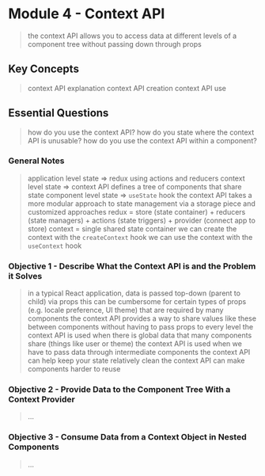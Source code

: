# Module 4 - Context API
> the context API allows you to access data at different levels of a component tree without passing down through props

## Key Concepts
> context API explanation
> context API creation
> context API use

## Essential Questions
> how do you use the context API?
> how do you state where the context API is unusable?
> how do you use the context API within a component?

### General Notes
> application level state => redux using actions and reducers
> context level state => context API defines a tree of components that share state
> component level state => `useState` hook
> the context API takes a more modular approach to state management via a storage piece and customized approaches
> redux = store (state container) + reducers (state managers) + actions (state triggers) + provider (connect app to store)
> context = single shared state container
> we can create the context with the `createContext` hook
> we can use the context with the `useContext` hook

### Objective 1 - Describe What the Context API is and the Problem it Solves
> in a typical React application, data is passed top-down (parent to child) via props
> this can be cumbersome for certain types of props (e.g. locale preference, UI theme) that are required by many components 
> the context API provides a way to share values like these between components without having to pass props to every level
> the context API is used when there is global data that many components share (things like user or theme) 
> the context API is used when we have to pass data through intermediate components
> the context API can help keep your state relatively clean
> the context API can make components harder to reuse

### Objective 2 - Provide Data to the Component Tree With a Context Provider
> ...

### Objective 3 - Consume Data from a Context Object in Nested Components
> ...